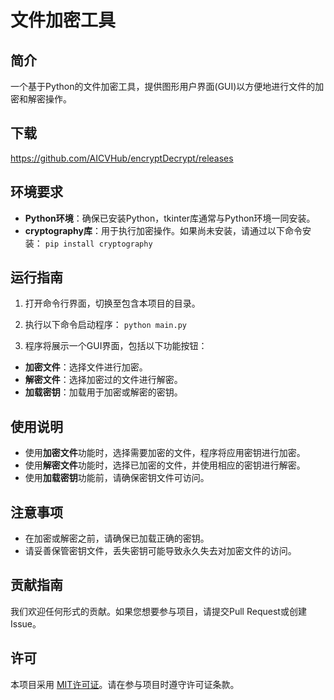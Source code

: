 # 文件加密工具

## 简介
一个基于Python的文件加密工具，提供图形用户界面(GUI)以方便地进行文件的加密和解密操作。

## 下载
https://github.com/AICVHub/encryptDecrypt/releases

## 环境要求
- **Python环境**：确保已安装Python，tkinter库通常与Python环境一同安装。
- **cryptography库**：用于执行加密操作。如果尚未安装，请通过以下命令安装：
`pip install cryptography`


## 运行指南
1. 打开命令行界面，切换至包含本项目的目录。
2. 执行以下命令启动程序：
`python main.py`

3. 程序将展示一个GUI界面，包括以下功能按钮：
- **加密文件**：选择文件进行加密。
- **解密文件**：选择加密过的文件进行解密。
- **加载密钥**：加载用于加密或解密的密钥。

## 使用说明
- 使用**加密文件**功能时，选择需要加密的文件，程序将应用密钥进行加密。
- 使用**解密文件**功能时，选择已加密的文件，并使用相应的密钥进行解密。
- 使用**加载密钥**功能前，请确保密钥文件可访问。

## 注意事项
- 在加密或解密之前，请确保已加载正确的密钥。
- 请妥善保管密钥文件，丢失密钥可能导致永久失去对加密文件的访问。

## 贡献指南
我们欢迎任何形式的贡献。如果您想要参与项目，请提交Pull Request或创建Issue。

## 许可
本项目采用 [MIT许可证](LICENSE)。请在参与项目时遵守许可证条款。
